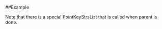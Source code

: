 
<!---
FrozenIsBool True
-->

##Example

Note that there is a special PointKeyStrsList that is called when parent is done.